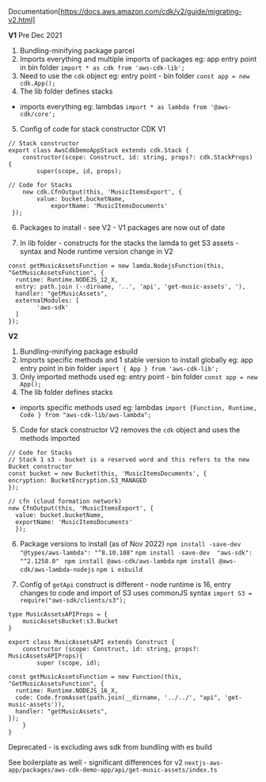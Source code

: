 Documentation[https://docs.aws.amazon.com/cdk/v2/guide/migrating-v2.html]

__V1__
Pre Dec 2021

1.  Bundling-minifying package parcel
2. Imports everything and multiple imports of packages
eg: app entry point in bin folder
`import * as cdk from 'aws-cdk-lib';`
3. Need to use the `cdk` object
eg: entry point - bin folder
`const app = new cdk.App();`
4. The lib folder defines stacks 
 - imports everything
 eg: lambdas
 `import * as lambda from '@aws-cdk/core';`
5. Config of code for stack constructor CDK V1

```
// Stack constructor 
export class AwsCdkDemoAppStack extends cdk.Stack {
    constructor(scope: Construct, id: string, props?: cdk.StackProps) {
        super(scope, id, props);

// Code for Stacks
    new cdk.CfnOutput(this, 'MusicItemsExport', {
        value: bucket.bucketName,
            exportName: 'MusicItemsDocuments'
 });
```
6. Packages to install - see V2 - V1 packages are now out of date

7. In lib folder - constructs for the stacks the lamda to get S3 assets - syntax and Node runtime version change in V2
```
const getMusicAssetsFunction = new lamda.NodejsFunction(this, "GetMusicAssetsFunction", {
  runtime: Runtime.NODEJS_12_X,
  entry: path.join (--dirname, '..', 'api', 'get-music-assets', '),
  handler: "getMusicAssets",
  externalModules: [
        'aws-sdk'
  ]
});
```

__V2__

1. Bundling-minifying package esbuild
2. Imports specific methods and 1 stable version to install globally
eg: app entry point in bin folder
`import { App } from 'aws-cdk-lib';`
3. Only imported methods used
eg: entry point - bin folder
`const app = new App();`
4. The lib folder defines stacks
- imports specific methods used
eg: lambdas
`import {Function, Runtime, Code } from "aws-cdk-lib/aws-lambda";`
5. Code for stack constructor V2 removes the `cdk` object and uses the methods imported

```
// Code for Stacks
// Stack 1 s3 - bucket is a reserved word and this refers to the new Bucket constructor
const bucket = new Bucket(this, 'MusicItemsDocuments', {
encryption: BucketEncryption.S3_MANAGED
});

// cfn (cloud formation network)
new CfnOutput(this, 'MusicItemsExport', {
  value: bucket.bucketName,
  exportName: 'MusicItemsDocuments'
  });
```
6. Package versions to install (as of Nov 2022)
`npm install -save-dev "@types/aws-lambda": "^8.10.108"`
`npm install -save-dev  "aws-sdk": "^2.1258.0" `
`npm install @aws-cdk/aws-lambda`
`npm install @aws-cdk/aws-lambda-nodejs`
`npm i esbuild`

7. Config of `getApi` construct is different - node runtime is 16, entry changes to code and import of S3 uses commonJS syntax `import S3 = require("aws-sdk/clients/s3"); `

```
type MusicAssetsAPIProps = {
    musicAssetsBucket:s3.Bucket
}

export class MusicAssetsAPI extends Construct {
    constructor (scope: Construct, id: string, props?: MusicAssetsAPIProps){
        super (scope, id);

const getMusicAssetsFunction = new Function(this, "GetMusicAssetsFunction", {
  runtime: Runtime.NODEJS_16_X,
  code: Code.fromAsset(path.join(__dirname, '../../', "api", 'get-music-assets')),
  handler: "getMusicAssets",
});
    }
}
```
Deprecated - is excluding aws sdk from bundling with es build

See boilerplate as well - significant differences for v2
`nextjs-aws-app/packages/aws-cdk-demo-app/api/get-music-assets/index.ts`